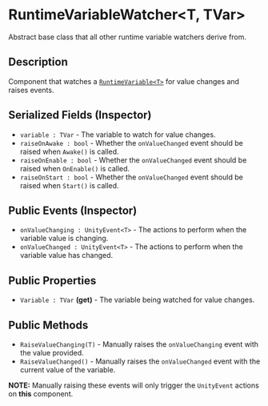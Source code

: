 # RuntimeVariableWatcher\<T, TVar>

Abstract base class that all other runtime variable watchers derive from.

## Description

Component that watches a [`RuntimeVariable<T>`](../variables/runtime-variable.md) for value changes and raises events.

## Serialized Fields (Inspector)

- `variable : TVar` - The variable to watch for value changes.
- `raiseOnAwake : bool` - Whether the `onValueChanged` event should be raised when `Awake()` is called.
- `raiseOnEnable : bool` - Whether the `onValueChanged` event should be raised when `OnEnable()` is called.
- `raiseOnStart : bool` - Whether the `onValueChanged` event should be raised when `Start()` is called.

## Public Events (Inspector)

- `onValueChanging : UnityEvent<T>` - The actions to perform when the variable value is changing.
- `onValueChanged : UnityEvent<T>` - The actions to perform when the variable value has changed.

## Public Properties

- `Variable : TVar` **(get)** - The variable being watched for value changes.

## Public Methods

- `RaiseValueChanging(T)` - Manually raises the `onValueChanging` event with the value provided.
- `RaiseValueChanged()` - Manually raises the `onValueChanged` event with the current value of the variable.

**NOTE:** Manually raising these events will only trigger the `UnityEvent` actions on **this** component.
